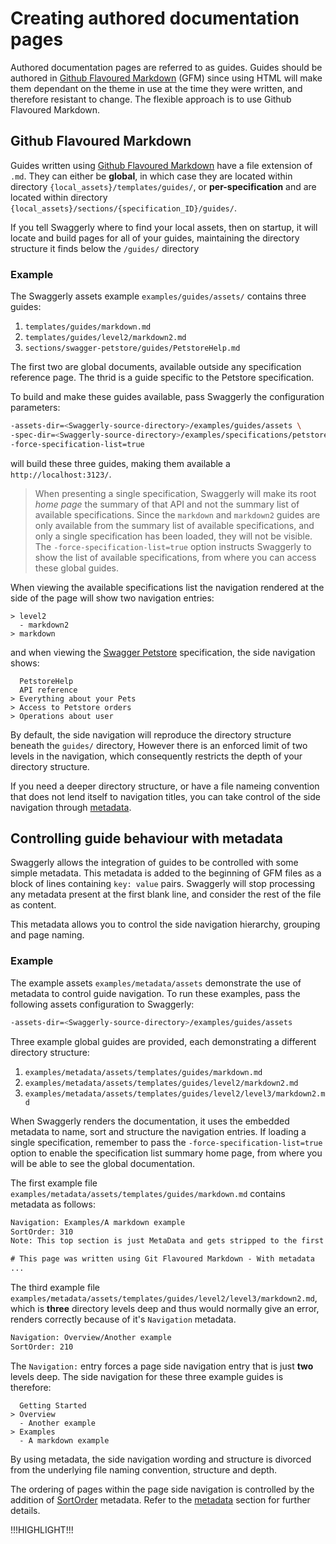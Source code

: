 # Creating authored documentation pages

Authored documentation pages are referred to as <span class="hljs-attr">guides</span>. Guides should be authored in
[Github Flavoured Markdown](https://help.github.com/articles/basic-writing-and-formatting-syntax/) (GFM) since 
using HTML will make them dependant on the theme in use at the time they were written, and therefore resistant to change.
The flexible approach is to use Github Flavoured Markdown.

## Github Flavoured Markdown

Guides written using [Github Flavoured Markdown](https://help.github.com/articles/basic-writing-and-formatting-syntax/)
have a file extension of `.md`. They can either be **global**, in which case they are located within directory
`{local_assets}/templates/guides/`, or **per-specification** and are located within
directory `{local_assets}/sections/{specification_ID}/guides/`.

If you tell Swaggerly where to find your local assets, then on startup, it will locate and build 
pages for all of your guides, maintaining the directory structure it finds below the `/guides/` directory

### Example

The Swaggerly assets example `examples/guides/assets/` contains three guides:

1. `templates/guides/markdown.md`
2. `templates/guides/level2/markdown2.md`
3. `sections/swagger-petstore/guides/PetstoreHelp.md`

The first two are global documents, available outside any specification reference page. The thrid is a guide specific to
the Petstore specification.

To build and make these guides available, pass Swaggerly the configuration parameters:

```bash
-assets-dir=<Swaggerly-source-directory>/examples/guides/assets \
-spec-dir=<Swaggerly-source-directory>/examples/specifications/petstore \
-force-specification-list=true
```

will build these three guides, making them available a `http://localhost:3123/`.

> When presenting a single specification, Swaggerly will make its root *home page* the summary of that API
and not the summary list of available specifications. Since the `markdown` and `markdown2` guides are only available
from the summary list of available specifications, and only a single specification has been loaded, they will not be
visible. The `-force-specification-list=true` option
instructs Swaggerly to show the list of available specifications, from where you can access these global guides.

When viewing the available specifications list the navigation rendered at the side of
the page will show two navigation entries:

```
> level2
  - markdown2
> markdown
```

and when viewing the [Swagger Petstore](http://localhost:3123/swagger-petstore/) specification, the side navigation
shows:

```HTTP
  PetstoreHelp
  API reference
> Everything about your Pets
> Access to Petstore orders
> Operations about user
```

By default, the side navigation will reproduce the directory structure beneath the `guides/` directory,
However there is an enforced limit of two levels in the navigation, which consequently restricts the depth of
your directory structure.

If you need a deeper directory structure, or have a file nameing convention that does not lend itself
to navigation titles, you can take control of the side navigation through [metadata](#controlling-guide-behaviour-with-metadata).

## Controlling guide behaviour with metadata

Swaggerly allows the integration of guides to be controlled with some simple metadata. This metadata is added to the
beginning of GFM files as a block of lines containing `key: value` pairs. Swaggerly will stop processing 
any metadata present at the first blank line, and consider the rest of the file as content.

This metadata allows you to control the side navigation hierarchy, grouping and page naming.

### Example

The example assets `examples/metadata/assets` demonstrate the use of metadata to control guide navigation. To run
these examples, pass the following assets configuration to Swaggerly:

```bash
-assets-dir=<Swaggerly-source-directory>/examples/guides/assets 
```

Three example global guides are provided, each demonstrating a different directory structure:

1. `examples/metadata/assets/templates/guides/markdown.md`
2. `examples/metadata/assets/templates/guides/level2/markdown2.md`
3. `examples/metadata/assets/templates/guides/level2/level3/markdown2.md`

When Swaggerly renders the documentation, it uses the embedded metadata to name, sort and structure the
navigation entries. If loading a single specification, remember to pass the `-force-specification-list=true`
option to enable the specification list summary home page, from where you will be able to see the global
documentation.


The first example file `examples/metadata/assets/templates/guides/markdown.md` contains metadata as follows:

```HTML
Navigation: Examples/A markdown example
SortOrder: 310
Note: This top section is just MetaData and gets stripped to the first blank line.

# This page was written using Git Flavoured Markdown - With metadata
...
```

The third example file `examples/metadata/assets/templates/guides/level2/level3/markdown2.md`, which is **three**
directory levels deep and thus would normally give an error, renders correctly because of it's `Navigation`
metadata.

```HTML
Navigation: Overview/Another example
SortOrder: 210
```

The `Navigation:` entry forces a page side navigation entry that is just **two** levels deep. The side
navigation for these three example guides is therefore:

```
  Getting Started
> Overview
  - Another example
> Examples
  - A markdown example
```

By using metadata, the side navigation wording and structure is divorced from the underlying file naming
convention, structure and depth.

The ordering of pages within the page side navigation is controlled by the addition of 
[SortOrder](/docs/author-metadata.html#sortorder) metadata. Refer to the 
[metadata](/docs/author-metadata.html) section for further details.

!!!HIGHLIGHT!!!
